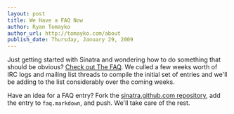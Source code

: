 ```yaml
---
layout: post
title: We Have a FAQ Now
author: Ryan Tomayko
author_url: http://tomayko.com/about
publish_date: Thursday, January 29, 2009
---
```


Just getting started with Sinatra and wondering how to do something that should
be obvious? [Check out The FAQ](/faq.html). We culled a few weeks worth of IRC
logs and mailing list threads to compile the initial set of entries and
we'll be adding to the list considerably over the coming weeks.

Have an idea for a FAQ entry? Fork the
[sinatra.github.com repository](http://github.com/sinatra/sinatra.github.com/),
add the entry to `faq.markdown`, and push. We'll take care of the rest.

